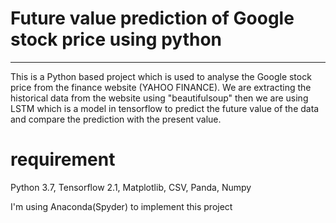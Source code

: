 # Future value prediction of Google stock price using python
-----------------------------------------------------------------------------------------------------------------------------------------
This is a Python based project which is used to analyse the Google stock price from the finance website (YAHOO FINANCE). We are extracting the historical data from the website using "beautifulsoup" then we are using LSTM which is a model in tensorflow to predict the future value of the data and compare the prediction with the present value.

# requirement
Python 3.7,
Tensorflow 2.1,
Matplotlib,
CSV,
Panda, 
Numpy

I'm using Anaconda(Spyder) to implement this project
